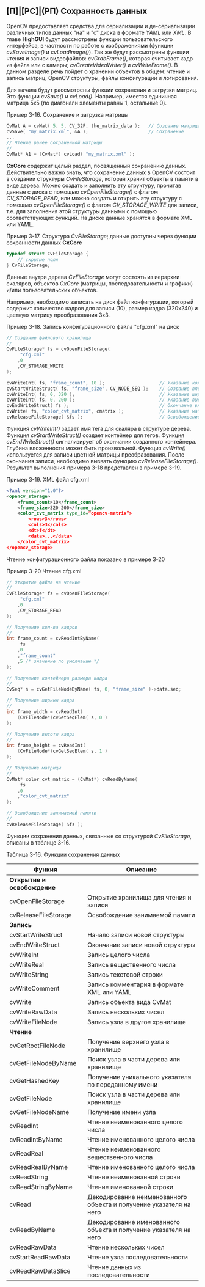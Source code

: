 ## [П]|[РС]|(РП) Сохранность данных

OpenCV предоставляет средства для сериализации и де-сериализации различных типов данных "на" и "с" диска в формате *YAML* или *XML*. В главе **HighGUI** будут рассмотрены функции пользовательского интерфейса, в частности по работе с изображениями (функции *cvSaveImage()* и *cvLoadImage()*). Так же будут рассмотрены функции чтения и записи видеофайлов: *cvGrabFrame()*, которая считывает кадр из файла или с камеры; *cvCreateVideoWriter()* и *cvWriteFrame()*. В данном разделе речь пойдет о хранении объектов в общем: чтение и запись матриц, OpenCV структуры, файлы конфигурации и логирования.

Для начала будут рассмотрены функции сохранения и загрузки матриц. Это функции *cvSave()* и *cvLoad()*. Например, имеется единичная матрица 5x5 (по диагонали элементы равны 1, остальные 0). 

Пример 3-16. Сохранение и загрузка матрицы

```cpp
CvMat A = cvMat( 5, 5, CV_32F, the_matrix_data );   // Создание матрицы
cvSave( "my_matrix.xml", &A );                      // Сохранение
...
// Чтение ранее сохраненной матрицы
// 
CvMat* A1 = (CvMat*) cvLoad( "my_matrix.xml" );
```

**CxCore** содержит целый раздел, посвященный сохранению данных. Действительно важно знать, что сохранение данных в OpenCV состоит в создании структуры *CvFileStorage*, которая хранит объекты в памяти в виде дерева. Можно создать и заполнить эту структуру, прочитав данные с диска с помощью *cvOpenFileStorage()* с флагом *CV_STORAGE_READ*, или можно создать и открыть эту структуру с помощью *cvOpenFileStorage()* с флагом *CV_STORAGE_WRITE* для записи, т.е. для заполнения этой структуры данными с помощью соответствующих функций. На диске данные хранятся в формате XML или YAML.

Пример 3-17. Структура *CvFileStorage*; данные доступны через функции сохранности данных **CxCore**

```cpp
typedef struct CvFileStorage {
	// скрытые поля	
} CvFileStorage;
```

Данные внутри дерева *CvFileStorage* могут состоять из иерархии скаляров, объектов *CxCore* (матрицы, последовательности и графики) и/или пользовательских объектов.

Например, необходимо записать на диск файл конфигурации, который содержит количество кадров для записи (10), размер кадра (320x240) и цветную матрицу преобразования 3x3. 

Пример 3-18. Запись конфигурационного файла "cfg.xml" на диск

```cpp
// Создание файлового хранилища
// 
CvFileStorage* fs = cvOpenFileStorage(
     "cfg.xml"
    ,0
    ,CV_STORAGE_WRITE
);

cvWriteInt( fs, "frame_count", 10 );                    // Указание количества кадров
cvStartWriteStruct( fs, "frame_size", CV_NODE_SEQ );    // Создание вложенного узла
cvWriteInt( fs, 0, 320 );                               // Указание ширина кадра
cvWriteInt( fs, 0, 200 );                               // Указание высоты кадра
cvEndWriteStruct( fs );                                 // Окончание вложенного узла
cvWrite( fs, "color_cvt_matrix", cmatrix );             // Указание матрицы преобразования
cvReleaseFileStorage( &fs );                            // Освобождение занимаемой памяти
```

Функция *cvWriteInt()* задает имя тега для скаляра в структуре дерева. Функция *cvStartWriteStruct()* создает контейнер для тегов. Функция *cvEndWriteStruct()* сигнализирует об окончании созданного контейнера. Глубина вложенности может быть произвольной. Функция *cvWrite()* используется для записи цветной матрицы преобразования. После окончания записи, необходимо вызвать функцию *cvReleaseFileStorage()*. Результат выполнения примера 3-18 представлен в примере 3-19.

Пример 3-19. XML файл cfg.xml

```xml
<?xml version="1.0"?>
<opencv_storage>
    <frame_count>10</frame_count>
    <frame_size>320 200</frame_size>
    <color_cvt_matrix type_id=“opencv-matrix”>
        <rows>3</rows>
        <cols>3</cols>
        <dt>f</dt>
        <data>...</data>
    </color_cvt_matrix>
</opencv_storage>
```

Чтение конфигурационного файла показано в примере 3-20

Пример 3-20 Чтение cfg.xml

```cpp
// Открытие файла на чтение
// 
CvFileStorage* fs = cvOpenFileStorage(
     "cfg.xml"
    ,0
    ,CV_STORAGE_READ
);

// Получение кол-ва кадров
// 
int frame_count = cvReadIntByName(
     fs
    ,0
    ,"frame_count"
    ,5 /* значение по умолчанию */
);

// Получение контейнера размера кадра
// 
CvSeq* s = cvGetFileNodeByName( fs, 0, "frame_size" )->data.seq;

// Получение ширины кадра
// 
int frame_width = cvReadInt(
    (CvFileNode*)cvGetSeqElem( s, 0 )
);

// Получение высоты кадра
// 
int frame_height = cvReadInt(
    (CvFileNode*)cvGetSeqElem( s, 1 )
);

// Получение матрицы 
// 
CvMat* color_cvt_matrix = (CvMat*) cvReadByName(
     fs
    ,0
    ,"color_cvt_matrix"
);

// Освобождение занимаемой памяти
// 
cvReleaseFileStorage( &fs );
```

Функции сохранения данных, связанные со структурой *CvFileStorage*, описаны в таблице 3-16.

Таблица 3-16. Функции сохранения данных

| Функия | Описание | 
| -- | -- |
| **Открытие и освобождение** | |
| cvOpenFileStorage | Открытие хранилища для чтения и записи |
| cvReleaseFileStorage | Освобождение занимаемой памяти |
| **Запись** | |
| cvStartWriteStruct | Начало записи новой структуры |
| cvEndWriteStruct | Окончание записи новой структуры |
| cvWriteInt | Запись целого числа |
| cvWriteReal | Запись вещественного числа |
| cvWriteString | Запись текстовой строки |
| cvWriteComment | Запись комментария в формате XML или YAML |
| cvWrite | Запись объекта вида CvMat |
| cvWriteRawData | Запись нескольких чисел |
| cvWriteFileNode | Запись узла в другое хранилище |
| **Чтение** | |
| cvGetRootFileNode | Получение верхнего узла в хранилище |
| cvGetFileNodeByName | Поиск узла в части дерева или хранилище |
| cvGetHashedKey | Получение уникального указателя по переданному имени |
| cvGetFileNode | Поиск узла в части дерева или хранилище |
| cvGetFileNodeName | Получение имени узла |
| cvReadInt | Чтение неименованного целого числа |
| cvReadIntByName | Чтение именованного целого числа |
| cvReadReal | Чтение неименованного вещественного числа |
| cvReadRealByName | Чтение именованного целого числа |
| cvReadString | Чтение неименованной строки |
| cvReadStringByName | Чтение именованной строки |
| cvRead | Декодирование неименованного объекта и получение указателя на него |
| cvReadByName | Декодирование именованного объекта и получение указателя на него |
| cvReadRawData | Чтение нескольких чисел |
| cvStartReadRawData | Чтение узла последовательности |
| cvReadRawDataSlice | Чтение данных из последовательности |

